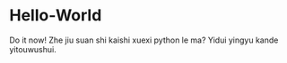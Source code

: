 # Hello-World
Do it now!
  Zhe jiu suan shi kaishi xuexi python le ma?
  Yidui yingyu kande yitouwushui.
